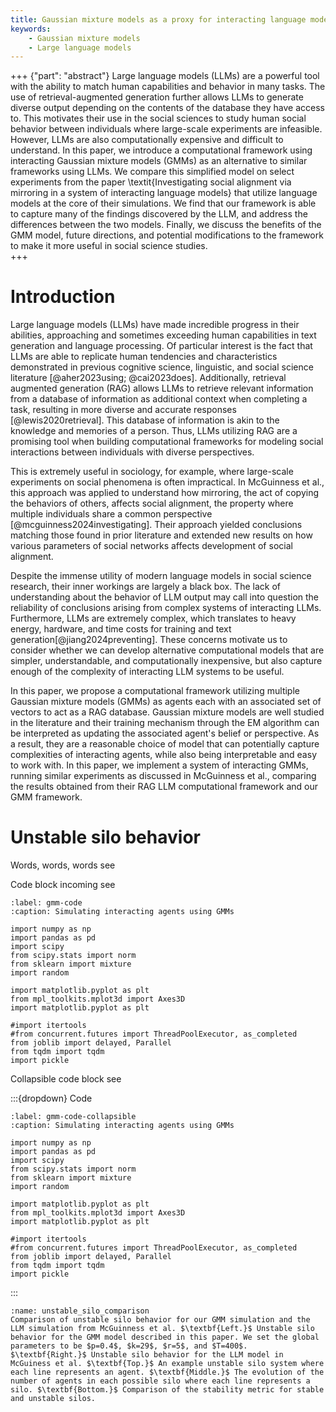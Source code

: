 ```yaml
---
title: Gaussian mixture models as a proxy for interacting language models
keywords: 
    - Gaussian mixture models
    - Large language models
---
```

+++ {"part": "abstract"}
Large language models (LLMs) are a powerful tool with the ability to match human capabilities and behavior in many tasks. The use of retrieval-augmented generation further allows LLMs to generate diverse output depending on the contents of the database they have access to. This motivates their use in the social sciences to study human social behavior between individuals where large-scale experiments are infeasible. However, LLMs are also computationally expensive and difficult to understand. In this paper, we introduce a computational framework using interacting Gaussian mixture models (GMMs) as an alternative to similar frameworks using LLMs. We compare this simplified model on select experiments from the paper \textit{Investigating social alignment via mirroring in a system of interacting language models} that utilize language models at the core of their simulations. We find that our framework is able to capture many of the findings discovered by the LLM, and address the differences between the two models. Finally, we discuss the benefits of the GMM model, future directions, and potential modifications to the framework to make it more useful in social science studies.  
+++
# Introduction

Large language models (LLMs) have made incredible progress in their abilities, approaching and sometimes exceeding human capabilities in text generation and language processing. Of particular interest is the fact that LLMs are able to replicate human tendencies and characteristics demonstrated in previous cognitive science, linguistic, and social science literature [@aher2023using; @cai2023does]. Additionally, retrieval augmented generation (RAG) allows LLMs to retrieve relevant information from a database of information as additional context when completing a task, resulting in more diverse and accurate responses [@lewis2020retrieval]. This database of information is akin to the knowledge and memories of a person. Thus, LLMs utilizing RAG are a promising tool when building computational frameworks for modeling social interactions between individuals with diverse perspectives. 

This is extremely useful in sociology, for example, where large-scale experiments on social phenomena is often impractical. In McGuinness et al., this approach was applied to understand how mirroring, the act of copying the behaviors of others, affects social alignment, the property where multiple individuals share a common perspective [@mcguinness2024investigating]. Their approach yielded conclusions matching those found in prior literature and extended new results on how various parameters of social networks affects development of social alignment. 

Despite the immense utility of modern language models in social science research, their inner workings are largely a black box. The lack of understanding about the behavior of LLM output may call into question the reliability of conclusions arising from complex systems of interacting LLMs. Furthermore, LLMs are extremely complex, which translates to heavy energy, hardware, and time costs for training and text generation[@jiang2024preventing]. These concerns motivate us to consider whether we can develop alternative computational models that are simpler, understandable, and computationally inexpensive, but also capture enough of the complexity of interacting LLM systems to be useful.

In this paper, we propose a computational framework utilizing multiple Gaussian mixture models (GMMs) as agents each with an associated set of vectors to act as a RAG database. Gaussian mixture models are well studied in the literature and their training mechanism through the EM algorithm can be interpreted as updating the associated agent's belief or perspective. As a result, they are a reasonable choice of model that can potentially capture complexities of interacting agents, while also being interpretable and easy to work with. In this paper, we implement a system of interacting GMMs, running similar experiments as discussed in McGuinness et al., comparing the results obtained from their RAG LLM computational framework and our GMM framework.

# Unstable silo behavior
Words, words, words see[](#unstable_silo_comparison)

Code block incoming see [](#gmm-code)

```{code} python
:label: gmm-code
:caption: Simulating interacting agents using GMMs

import numpy as np
import pandas as pd
import scipy
from scipy.stats import norm
from sklearn import mixture
import random

import matplotlib.pyplot as plt
from mpl_toolkits.mplot3d import Axes3D
import matplotlib.pyplot as plt

#import itertools
#from concurrent.futures import ThreadPoolExecutor, as_completed
from joblib import delayed, Parallel
from tqdm import tqdm
import pickle
```

Collapsible code block see [](#gmm-code-collapsible)

:::{dropdown} Code
```{code} python
:label: gmm-code-collapsible
:caption: Simulating interacting agents using GMMs

import numpy as np
import pandas as pd
import scipy
from scipy.stats import norm
from sklearn import mixture
import random

import matplotlib.pyplot as plt
from mpl_toolkits.mplot3d import Axes3D
import matplotlib.pyplot as plt

#import itertools
#from concurrent.futures import ThreadPoolExecutor, as_completed
from joblib import delayed, Parallel
from tqdm import tqdm
import pickle
```
:::

```{figure} images/unstable_silo_comparison.png
:name: unstable_silo_comparison
Comparison of unstable silo behavior for our GMM simulation and the LLM simulation from McGuinness et al. $\textbf{Left.}$ Unstable silo behavior for the GMM model described in this paper. We set the global parameters to be $p=0.4$, $k=29$, $r=5$, and $T=400$. $\textbf{Right.}$ Unstable silo behavior for the LLM model in McGuiness et al. $\textbf{Top.}$ An example unstable silo system where each line represents an agent. $\textbf{Middle.}$ The evolution of the number of agents in each possible silo where each line represents a silo. $\textbf{Bottom.}$ Comparison of the stability metric for stable and unstable silos.
```

